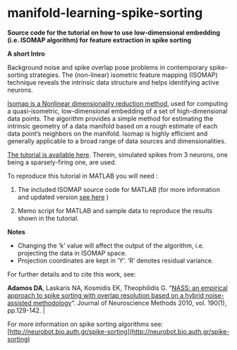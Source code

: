 # manifold-learning-spike-sorting
**Source code for the tutorial on how to use low-dimensional embedding (i.e. ISOMAP algorithm) for feature extraction in spike sorting**

**A short Intro**

Background noise and spike overlap pose problems in contemporary spike-sorting strategies. The (non-linear) isometric feature mapping (ISOMAP) technique reveals the intrinsic data structure and helps identifying active neurons.

[Isomap is a Nonlinear dimensionality reduction method](https://en.wikipedia.org/wiki/Isomap), used for computing a quasi-isometric, low-dimensional embedding of a set of high-dimensional data points. The algorithm provides a simple method for estimating the intrinsic geometry of a data manifold based on a rough estimate of each data point’s neighbors on the manifold. Isomap is highly efficient and generally applicable to a broad range of data sources and dimensionalities.

[The tutorial is available here](http://neurobot.bio.auth.gr/2013/using-isomap-algorithm-for-feature-extraction-in-spike-sorting). Therein, simulated spikes from 3 neurons, one being a sparsely-firing one, are used.


To reproduce this tutorial in MATLAB you will need :

1. The included ISOMAP source code for MATLAB (for more information and updated version [see here](http://isomap.stanford.edu) )

2. Memo script for MATLAB and sample data to reproduce the results shown in the tutorial.


**Notes**
- Changing the ‘k’ value will affect the output of the algorithm, i.e. projecting the data in ISOMAP space. 
- Projection coordinates are kept in ‘Y’. ‘R’ denotes residual variance.

For further details and to cite this work, see:

**Adamos DA**, Laskaris NA, Kosmidis EK, Theophilidis G. “[NASS: an empirical approach to spike sorting with overlap resolution based on a hybrid noise-assisted methodology](http://dx.doi.org/10.1016/j.jneumeth.2010.04.018)“. Journal of Neuroscience Methods 2010, vol. 190(1), pp.129-142. |  

For more information on spike sorting algorithms see: [http://neurobot.bio.auth.gr/spike-sorting](http://neurobot.bio.auth.gr/spike-sorting)
